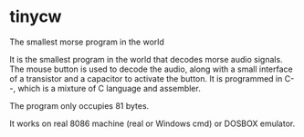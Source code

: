 # tinycw
The smallest morse program in the world

It is the smallest program in the world that decodes morse audio signals.
The mouse button is used to decode the audio, along with a small interface of a transistor and a capacitor to activate the button.
It is programmed in C--, which is a mixture of C language and assembler.

The program only occupies 81 bytes.

It works on real 8086 machine (real or Windows cmd) or DOSBOX emulator.
